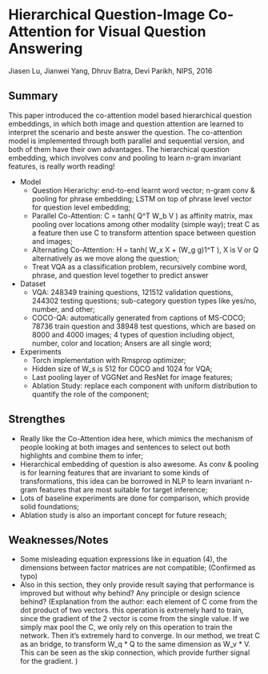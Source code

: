 # Hierarchical Question-Image Co-Attention for Visual Question Answering

Jiasen Lu, Jianwei Yang, Dhruv Batra, Devi Parikh, NIPS, 2016

## Summary
This paper introduced the co-attention model based hierarchical question embeddings, in which both image and question attention are learned to interpret the scenario and beste answer the question. The co-attention model is implemented through both parallel and sequential version, and both of them have their own advantages. The hierarchical question embedding, which involves conv and pooling to learn n-gram invariant features, is really worth reading!

- Model
  - Question Hierarichy: end-to-end learnt word vector; n-gram conv & pooling for phrase embedding; LSTM on top of phrase level vector for question level embedding;
  - Parallel Co-Attention: C = tanh( Q^T W_b V ) as affinity matrix, max pooling over locations among other modality (simple way); treat C as a feature then use C to transform attention space between question and images;
  - Alternating Co-Attention: H = tanh( W_x X + (W_g g)1^T ), X is V or Q alternatively as we move along the question; 
  - Treat VQA as a classification problem, recursively combine word, phrase, and question level together to predict answer
- Dataset
  - VQA: 248349 training questions, 121512 validation questions, 244302 testing questions; sub-category question types like yes/no, number, and other;
  - COCO-QA: automatically generated from captions of MS-COCO; 78736 train question and 38948 test questions, which are based on 8000 and 4000 images; 4 types of question including object, number, color and location; Ansers are all single word;
- Experiments
  - Torch implementation with Rmsprop optimizer;
  - Hidden size of W_s is 512 for COCO and 1024 for VQA;
  - Last pooling layer of VGGNet and ResNet for image features;
  - Ablation Study: replace each component with uniform distribution to quantify the role of the component;

## Strengthes
- Really like the Co-Attention idea here, which mimics the mechanism of people looking at both images and sentences to select out both highlights and combine them to infer;
- Hierarchical embedding of question is also awesome. As conv & pooling is for learning features that are invariant to some kinds of transformations, this idea can be borrowed in NLP to learn invariant n-gram features that are most suitable for target inference;
- Lots of baseline experiments are done for comparison, which provide solid foundations;
- Ablation study is also an important concept for future reseach;

## Weaknesses/Notes
- Some misleading equation expressions like in equation (4), the dimensions between factor matrices are not compatible; (Confirmed as typo)
- Also in this section, they only provide result saying that performance is improved but without why behind? Any principle or design science behind? (Explanation from the author: each element of C come from the dot product of two vectors. this operation is extremely hard to train, since the gradient of the 2 vector is come from the single value. If we simply max pool the C, we only rely on this operation to train the network. Then it’s extremely hard to converge. In our method, we treat C as an bridge, to transform W_q * Q to the same dimension as W_v * V. This can be seen as the skip connection, which provide further signal for the gradient. )
